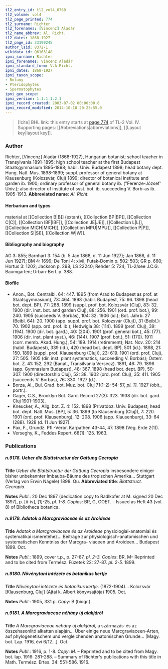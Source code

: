 ```yaml
---
tl2_entry_id: tl2_vol4_0760
tl2_volume: vol4
tl2_page_printed: 774
tl2_surname: Richter
tl2_forenames: [Vincenz] Aladár
tl2_name_abbrev: Al. Richt.
tl2_dates: 1868-1927
tl2_page_id: 33190245
author_lsid: 8372-1
wikidata_id: Q6163148
ipni_surname: Richter
ipni_forenames: Vincenz Aladár
ipni_standard_form: V.A.Richt.
ipni_dates: 1868-1927
ipni_taxon_scope: 
- Botany
- Pteridophytes
- Spermatophytes
ipni_geo_scope: 
ipni_version: 1.1.1.1.2.1
ipni_record_created: 2003-07-02 00:00:00.0
ipni_record_modified: 2014-10-18 20:23:55.0
---
```



> [!cite] BHL link: this entry starts at [page 774](https://www.biodiversitylibrary.org/page/33190245) of TL-2 Vol. IV.
> Supporting pages: [[Abbreviations|abbreviations]], [[Layout key|layout key]].

### Author

Richter, \[Vincenz\] Aladár (1868-1927), Hungarian botanist; school teacher in Transylvania 1891-1895; high school teacher at the first Budapest Staatsgymnasium 1895-1898; habil. Univ. Budapest 1898; head botany dept. Hung. Natl. Mus. 1898-1899; suppl. professor of general botany at Klausenburg (Kolozsvár, Cluj) 1899; director of botanical institute and garden ib. 1900; ordinary professor of general botany ib. ("Ferenze-József' Univ.); also director of institute of syst. bot. ib. succeeding V. Borb-as ib. 1905-1913. 
**Abbreviated name**: *Al. Richt.*

#### Herbarium and types

material at [[Collection B|B]] (extant), [[Collection BP|BP]], [[Collection C|C]], [[Collection IBF|IBF]], [[Collection JE|JE]], [[Collection L|L]], [[Collection MICH|MICH]], [[Collection MPU|MPU]], [[Collection P|P]], [[Collection SI|SI]], [[Collection W|W]].

#### Bibliography and biography

AG 3: 855; Barnhart 3: 154 (b. 5 Jan 1868, d. 11 Jun 1927); Jan 1868, d. 11 Jun 1927); BM 4: 1699; De Toni 4: xlvii; Futak-Domin p. 502-503; GR p. 660; Hortus 3: 1202; Jackson p. 298; LS 22240; Rehder 5: 724; TL-2/see J.C.G. Baumgarten; Urban-Berl. p. 388.

#### Biofile

- Anon., Bot. Centralbl. 64: 447. 1895 (from Arad to Budapest as prof. at Staatsgymnasium), 73: 464. 1898 (habil. Budapest, 75: 96. 1898 (head bot. dept. BP), 77: 288. 1899 (suppl. prof. bot. Kolozsvár (Cluj), 83: 32. 1900 (dir. inst. bot. and garden Cluj), 88: 256. 1901 (ord. prof. bot.), 99: 240. 1905 (succeeds V. Borbás), 104: 32. 1906 (id.); Bot. Jahrb. 27 (Beibl. 64): 20. 1900 (app. suppl. prof. bot. Kolozsvár (Cluj)), 31 (Beibl.): 70. 1902 (app. ord. prof. ib.); Hedwigia 38: (114). 1899 (prof. Cluj), 39: (194). 1900 (dir. bot. gard.), 40: (204). 1901 (prof. general bot.), 45: (77). 1906 (dir. inst. plant syst.), 46: (144). 1907 (prof. bot.), 51: (170). 1911 (corr. memb. Akad. Hung.), 54: 189. 1914 (retirement); Nat. Nov. 20: 214 (habil. Budapest), 339 (id.), 420 (head bot. dept. BP), 501 (id.). 1898, 21: 150. 1899 (suppl. prof. Klausenburg (Cluj)), 23: 619. 1901 (ord. prof. Cluj), 27: 505. 1905 (dir. inst. plant systematics, succeeding V. Borbás); Österr. bot. Z. 41: 152, 292 (Banat., Transilvania Versecz). 1891, 46: 79. 1896 (app. Gymnasium Budapest), 48: 367. 1898 (head bot. dept. BP), 50: 307. 1900 (directorship Cluj), 52: 38. 1902 (ord. prof. Cluj), 35: 411. 1905 (succeeds V. Borbás), 76: 330. 1927 (d.).
- Borza, Al., Bul. Grad. bot. Muz. bot. Cluj 71(1-2): 54-57, *pl. 11.* 1927 (obit., portr.).
- Gager, C.S., Brooklyn Bot. Gard. Record 27(3): 323. 1938 (dir. bot. gard. Cluj 1901-1903).
- Kneucker, A., Allg. bot. Z. 4: 152. 1898 (Privatdoz. Univ. Budapest; head bot. dept. Natl. Mus. \[BP\], 5: 36. 1899 (to Klausenburg (Cluj)), 7: 220. 1901 (ord. prof. Klausenburg), 12: 208. 1906 (app. Klausenburg), 33: 64 (288). 1928 (d. 11 Jun 1927).
- Pax, F., Grundz. Pfl.-Verbr. Karpathen 43-44, 47. 1898 (Veg. Erde 2(1)).
- Verseghy, K., Feddes Repert. 68(1): 125. 1963.

### Publications

##### n.9178. Ueber die Blattstructur der Gattung Cecropia

**Title**
*Ueber die Blattstructur der Gattung Cecropia* insbesondere einiger bisher unbekannter Imbauba-Bäume des tropischen Amerika... Stuttgart (Verlag von Erwin Nägele) 1898. Qu.
**Abbreviated title**: *Blattstruct. Cecropia*.

**Notes**
*Publ*.: 20 Dec 1897 (dedication copy to Radlkofer at M. signed 20 Dec 1897), p. \[ii-iv\], \[1\]-25, *pl. 1-8. Copies*: BR, G, GOET. – Issued as Heft 43 (vol. 8) of Bibliotheca botanica.

##### n.9179. Adatok a Marcgraviaceae és az Aroideae

**Title**
*Adatok a Marcgraviaceae és az Aroideae* physiologiai-anatomiai és systematikai ismeretéhez... Beiträge zur physiologisch-anatomischen und systematischen Kenntniss der Marcgra- viaceen und Aroideen... Budapest 1899. Oct.

**Notes**
*Publ*.: 1899, cover t.p., p. 27-87, *pl. 2-3. Copies*: BR, M– Reprinted and to be cited from Termész. Füzetek 22: 27-87. *pl. 2-5.* 1899.

##### n.9180. Növénytani intézete és botanikus kertje

**Title**
*Növénytani intézete és botanikus kertje*. (1872-1904)... Kolozsvár \[Klausenburg, Cluj\] (Ajtai k. Albert könyvsajtója) 1905. Oct.

**Notes**
*Publ*.: 1905, 331 p. *Copy*: B (biogr.).

##### n.9181. A Marcgraviaceae néhány új alakjáról

**Title**
*A Marcgraviaceae néhány új alakjáról*, a származás-és az összehasonlító alkattan alapján... Über einige neue Marcgraviaceen-Arten, auf phylogenetischem und vergleichenden anatomischen Grunde... \[Magy. bot. Lap. 1916, évi 6/12...\]. Oct.

**Notes**
*Publ*.: 1916, p. 1-8. *Copy*: *M*. – Reprinted and to be cited from Magy. bot. lap. 1916: 281-288. – Summary of Richter's publications with this title in Math. Termész. Ertes. 34: 551-586. 1916.

